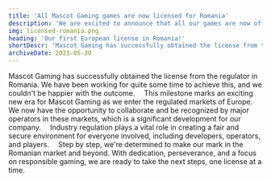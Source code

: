 ```yaml
---
title: 'All Mascot Gaming games are now licensed for Romania'
description: 'We are excited to announce that all our games are now officially licensed for the jurisdiction of Romania.'
img: licensed-romania.png
heading: 'Our first European license in Romania!'
shortDescr: 'Mascot Gaming has successfully obtained the license from the regulator in Romania. We have been working for quite some time to achieve this, and we couldn`t be happier with the outcome.'
archiveDate: 2023-05-30
---
```

Mascot Gaming has successfully obtained the license from the regulator in Romania. We have been working for quite some time to achieve this, and we couldn't be happier with the outcome.
⠀
This milestone marks an exciting new era for Mascot Gaming as we enter the regulated markets of Europe. We now have the opportunity to collaborate and be recognized by major operators in these markets, which is a significant development for our company.
⠀
Industry regulation plays a vital role in creating a fair and secure environment for everyone involved, including developers, operators, and players.
⠀
Step by step, we're determined to make our mark in the Romanian market and beyond. With dedication, perseverance, and a focus on responsible gaming, we are ready to take the next steps, one license at a time.
